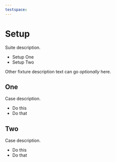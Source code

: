 ```yaml
---
testspace:
---
```

# Setup
Suite description.

* Setup One
* Setup Two

Other fixture description text can go *optionally* here. 

## One 
Case description. 

  * Do this
  * Do that

## Two 
Case description. 

  * Do this
  * Do that